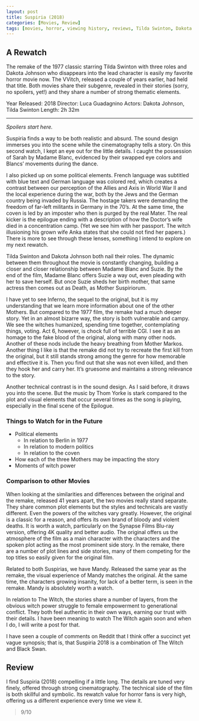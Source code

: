 ```yaml
---
layout: post
title: Suspiria (2018)
categories: [Movies, Review]
tags: [movies, horror, viewing history, reviews, Tilda Swinton, Dakota Johnson, Luca Guadagnino, 2018]
---
```


## A Rewatch

The remake of the 1977 classic starring Tilda Swinton with three roles and Dakota Johnson who disappears into the lead character is easily my favorite horror movie now. The VVitch, released a couple of years earlier, had held that title. Both movies share their subgenre, revealed in their stories (sorry, no spoilers, yet!) and they share a number of strong thematic elements. 

Year Released: 2018
Director: Luca Guadagnino
Actors: Dakota Johnson, Tilda Swinton
Length: 2h 32m

----

*Spoilers start here.*

Suspiria finds a way to be both realistic and absurd. The sound design immerses you into the scene while the cinematography tells a story. On this second watch, I kept an eye out for the little details. I caught the possession of Sarah by Madame Blanc, evidenced by their swapped eye colors and Blancs’ movements during the dance. 

I also picked up on some political elements. French language was subtitled with blue text and German language was colored red, which creates a contrast between our perception of the Allies and Axis in World War II and the local experience during the war, both by the Jews and the German country being invaded by Russia. The hostage takers were demanding the freedom of far-left militants in Germany in the 70’s. At the same time, the coven is led by an imposter who then is purged by the real Mater. The real kicker is the epilogue ending with a description of how the Doctor’s wife died in a concentration camp. (Yet we see him with her passport. The witch illusioning his grown wife Anka states that she could not find her papers.) There is more to see through these lenses, something I intend to explore on my next rewatch. 

Tilda Swinton and Dakota Johnson both nail their roles. The dynamic between them throughout the movie is constantly changing, building a closer and closer relationship between Madame Blanc and Suzie. By the end of the film, Madame Blanc offers Suzie a way out, even pleading with her to save herself. But once Suzie sheds her birth mother, that same actress then comes out as Death, as Mother Suspiriorum. 

I have yet to see Inferno, the sequel to the original, but it is my understanding that we learn more information about one of the other Mothers. But compared to the 1977 film, the remake had a much deeper story. Yet in an almost bizarre way, the story is both vulnerable and campy. We see the witches humanized, spending time together, contemplating things, voting. Act 6, however, is chock full of terrible CGI. I see it as an homage to the fake blood of the original, along with many other nods. Another of these nods include the heavy breathing from Mother Markos. Another thing I like is that the remake did not try to recreate the first kill from the original, but it still stands strong among the genre for how memorable and effective it is. Then you find out that she was not even killed, and then they hook her and carry her. It’s gruesome and maintains a strong relevance to the story. 

Another technical contrast is in the sound design. As I said before, it draws you into the scene. But the music by Thom Yorke is stark compared to the plot and visual elements that occur several times as the song is playing, especially in the final scene of the Epilogue.

### Things to Watch for in the Future
+ Political elements
  - In relation to Berlin in 1977
  - In relation to modern politics
  - In relation to the coven
+ How each of the three Mothers may be impacting the story
+ Moments of witch power

### Comparison to other Movies

When looking at the similarities and differences between the original and the remake, released 41 years apart, the two movies really stand separate. They share common plot elements but the styles and technicals are vastly different. Even the powers of the witches vary greatly. However, the original is a classic for a reason, and offers its own brand of bloody and violent deaths. It is worth a watch, particularly on the Synapse Films Blu-ray version, offering 4K quality and better audio. The original offers us the atmosphere of the film as a main character with the characters and the spoken plot acting as the most prominent side story. In the remake, there are a number of plot lines and side stories, many of them competing for the top titles so easily given for the original film.

Related to both Suspirias, we have Mandy. Released the same year as the remake, the visual experience of Mandy matches the original. At the same time, the characters growing insanity, for lack of a better term, is seen in the remake. Mandy is absolutely worth a watch.

In relation to The Witch, the stories share a number of layers, from the obvious witch power struggle to female empowerment to generational conflict. They both feel authentic in their own ways, earning our trust with their details. I have been meaning to watch The Witch again soon and when I do, I will write a post for that. 

I have seen a couple of comments on Reddit that I think offer a succinct yet vague synopsis; that is, that Suspiria 2018 is a combination of The Witch and Black Swan.

## Review
I find Suspiria (2018) compelling if a little long. The details are tuned very finely, offered through strong cinematography. The technical side of the film is both skillful and symbolic. Its rewatch value for horror fans is very high, offering us a different experience every time we view it. 
>9/10
